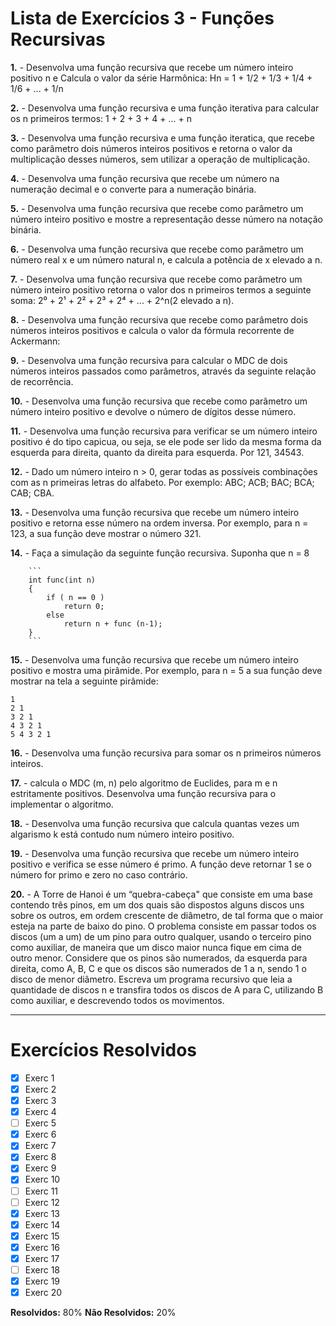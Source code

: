 # Lista de Exercícios 3 - Funções Recursivas

**1.** - Desenvolva uma função recursiva que recebe um número inteiro positivo n e Calcula o valor da série Harmônica: Hn = 1 + 1/2 + 1/3 + 1/4 + 1/6 + ... + 1/n

**2.** - Desenvolva uma função recursiva e uma função iterativa para calcular os n primeiros termos: 1 + 2 + 3 + 4 + ... + n

**3.** - Desenvolva uma função recursiva e uma função iteratica, que recebe como parâmetro dois números inteiros positivos e retorna o valor da multiplicação desses números, sem utilizar a operação de multiplicação.

**4.** - Desenvolva uma função recursiva que recebe um número na numeração decimal e o converte para a numeração binária.

**5.** - Desenvolva uma função recursiva que recebe como 
parâmetro um número inteiro positivo e mostre a representação desse número na notação binária.

**6.** - Desenvolva uma função recursiva que recebe como parâmetro um número real x e um número natural n, e calcula a potência de x elevado a n.

**7.** - Desenvolva uma função recursiva que recebe como parâmetro um número inteiro positivo retorna o valor dos n primeiros termos a seguinte soma: 2⁰ + 2¹ + 2² + 2³ + 2⁴ + ... + 2^n(2 elevado a n).

**8.** - Desenvolva uma função recursiva que recebe como parâmetro dois números inteiros positivos e calcula o valor da fórmula recorrente de Ackermann: 

**9.** - Desenvolva uma função recursiva para calcular o MDC de dois números inteiros passados como parâmetros, através da seguinte relação de recorrência.

**10.** - Desenvolva uma função recursiva que recebe como parâmetro um número inteiro positivo e devolve o número de dígitos desse número.

**11.** - Desenvolva uma função recursiva para verificar se um número inteiro positivo é do tipo capicua, ou seja, se ele pode ser lido da mesma forma da esquerda para direita, quanto da direita para esquerda. Por 121, 34543.

**12.** - Dado um número inteiro n > 0, gerar todas as possíveis combinações com as n primeiras letras do alfabeto. Por exemplo: ABC; ACB; BAC; BCA; CAB; CBA.

**13.** - Desenvolva uma função recursiva que recebe um número inteiro positivo e retorna esse número na ordem inversa. Por exemplo, para n = 123, a sua função deve mostrar o número 321.

**14.** - Faça a simulação da seguinte função recursiva. Suponha que n = 8
        
        ```
        int func(int n)
        {
            if ( n == 0 ) 
                return 0;
            else 
                return n + func (n-1);
        }
        ```
**15.** - Desenvolva uma função recursiva que recebe um número inteiro positivo e mostra uma pirâmide. Por exemplo, para n = 5 a sua função deve mostrar na tela a seguinte pirâmide:

    1
    2 1
    3 2 1
    4 3 2 1
    5 4 3 2 1

**16.** - Desenvolva uma função recursiva para somar os n primeiros números inteiros.

**17.** - calcula o MDC (m, n) pelo algoritmo de Euclides, para m e n estritamente positivos. Desenvolva uma função recursiva para o implementar o algoritmo.

**18.** - Desenvolva uma função recursiva que calcula quantas vezes um algarismo k está contudo num número inteiro positivo.

**19.** - Desenvolva uma função recursiva que recebe um número inteiro positivo e verifica se esse número é primo. A função deve retornar 1 se o número for primo e zero no caso contrário.

**20.** - A Torre de Hanoi é um “quebra-cabeça" que consiste em uma base contendo três pinos, em um dos quais são dispostos alguns discos uns sobre os outros, em ordem crescente de diâmetro, de tal forma que o maior esteja na parte de baixo do pino. O problema consiste em passar todos os discos (um a um) de um pino para outro qualquer, usando o terceiro pino como auxiliar, de maneira que um disco maior nunca fique em cima de outro menor.
Considere que os pinos são numerados, da esquerda para direita, como A, B, C e que os discos são numerados de 1 a n, sendo 1 o disco de menor diâmetro. Escreva um programa recursivo que leia a quantidade de discos n e transfira todos os discos de A para C, utilizando B como auxiliar, e descrevendo todos os movimentos.

---



# Exercícios Resolvidos

 - [x] Exerc 1
 - [x] Exerc 2
 - [x] Exerc 3
 - [x] Exerc 4
 - [ ] Exerc 5
 - [x] Exerc 6
 - [x] Exerc 7
 - [x] Exerc 8
 - [x] Exerc 9
 - [x] Exerc 10
 - [ ] Exerc 11
 - [ ] Exerc 12
 - [x] Exerc 13
 - [x] Exerc 14
 - [x] Exerc 15
 - [x] Exerc 16
 - [x] Exerc 17
 - [ ] Exerc 18
 - [x] Exerc 19
 - [x] Exerc 20

**Resolvidos:** 80%
**Não Resolvidos:** 20%